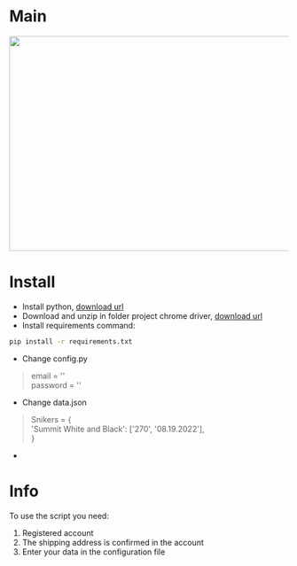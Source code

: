 # Main

<div align="center"><img src="https://cdnn21.img.ria.ru/images/07e6/05/19/1790576925_0:109:3239:1930_1920x0_80_0_0_31b180b574488a7c70ec43ea5d366cf6.jpg" width="620" height="388" style="display: block; margin: 0 auto;" class="jop-noMdConv"></div>

# Install
* Install python, [download url](https://www.python.org/downloads/)
* Download and unzip in folder project chrome driver, [download url](https://chromedriver.chromium.org/downloads)
* Install requirements command: 
```bash
pip install -r requirements.txt
```
* Change config.py
> email = '' \
> password = ''

* Change data.json
> Snikers = {\
>    'Summit White and Black': ['270', '08.19.2022'],\
> }
* 
# Info
To use the script you need:
1) Registered account
2) The shipping address is confirmed in the account
3) Enter your data in the configuration file